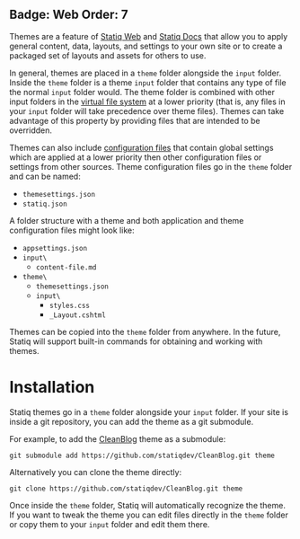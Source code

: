 Badge: Web
Order: 7
---
Themes are a feature of [Statiq Web](xref:web) and [Statiq Docs](xref:docs) that allow you to apply general content, data, layouts, and settings to your own site or to create a packaged set of layouts and assets for others to use.

In general, themes are placed in a `theme` folder alongside the `input` folder.
Inside the `theme` folder is a theme `input` folder that contains any type of file the normal `input` folder would.
The theme folder is combined with other input folders in the [virtual file system](xref:files-and-paths#virtual-file-system)
at a lower priority (that is, any files in your `input` folder will take precedence over theme files). Themes can take advantage
of this property by providing files that are intended to be overridden.

Themes can also include [configuration files](xref:settings#configuration-files) that contain global settings which are applied
at a lower priority then other configuration files or settings from other sources. Theme configuration files go in the `theme`
folder and can be named:

- `themesettings.json`
- `statiq.json`

A folder structure with a theme and both application and theme configuration files might look like:

- `appsettings.json`
- `input\`
  - `content-file.md`
- `theme\`
  - `themesettings.json`
  - `input\`
    - `styles.css`
    - `_Layout.cshtml`

Themes can be copied into the `theme` folder from anywhere. In the future, Statiq will support built-in commands for
obtaining and working with themes.

# Installation

Statiq themes go in a `theme` folder alongside your `input` folder. If your site is inside a git repository, you can add the theme as a git submodule.

For example, to add the [CleanBlog](https://github.com/statiqdev/CleanBlog) theme as a submodule:

```
git submodule add https://github.com/statiqdev/CleanBlog.git theme
```

Alternatively you can clone the theme directly:

```
git clone https://github.com/statiqdev/CleanBlog.git theme
```

Once inside the `theme` folder, Statiq will automatically recognize the theme. If you want to tweak the theme you can edit files directly in the `theme` folder or copy them to your `input` folder and edit them there.